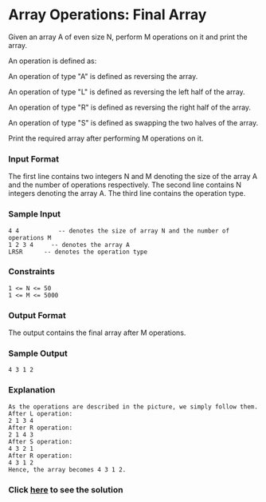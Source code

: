 # Array Operations: Final Array

Given an array A of even size N, perform M operations on it and print the array. 

An operation is defined as: 

An operation of type "A" is defined as reversing the array. 

An operation of type "L" is defined as reversing the left half of the array. 

An operation of type "R" is defined as reversing the right half of the array. 

An operation of type "S" is defined as swapping the two halves of the array.

Print the required array after performing M operations on it. 


### Input Format 
The first line contains two integers N and M denoting the size of the array A and the number of operations respectively.
The second line contains N integers denoting the array A.
The third line contains the operation type.

### Sample Input 
```
4 4           -- denotes the size of array N and the number of operations M
1 2 3 4     -- denotes the array A
LRSR      -- denotes the operation type
```

### Constraints 
```
1 <= N <= 50 
1 <= M <= 5000
```

### Output Format  
The output contains the final array after M operations. 

### Sample Output 
```
4 3 1 2 
```

### Explanation 
```
As the operations are described in the picture, we simply follow them.
After L operation: 
2 1 3 4 
After R operation: 
2 1 4 3 
After S operation: 
4 3 2 1 
After R operation: 
4 3 1 2
Hence, the array becomes 4 3 1 2.
```

### Click [here](./solutions/Question3.java) to see the solution

